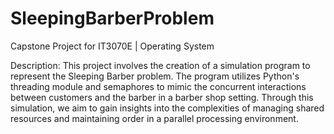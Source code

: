 # SleepingBarberProblem
Capstone Project for IT3070E | Operating System


Description: This project involves the creation of a simulation program to represent the Sleeping Barber problem. The program utilizes Python's threading module and semaphores to mimic the concurrent interactions between customers and the barber in a barber shop setting. Through this simulation, we aim to gain insights into the complexities of managing shared resources and maintaining order in a parallel processing environment. 
